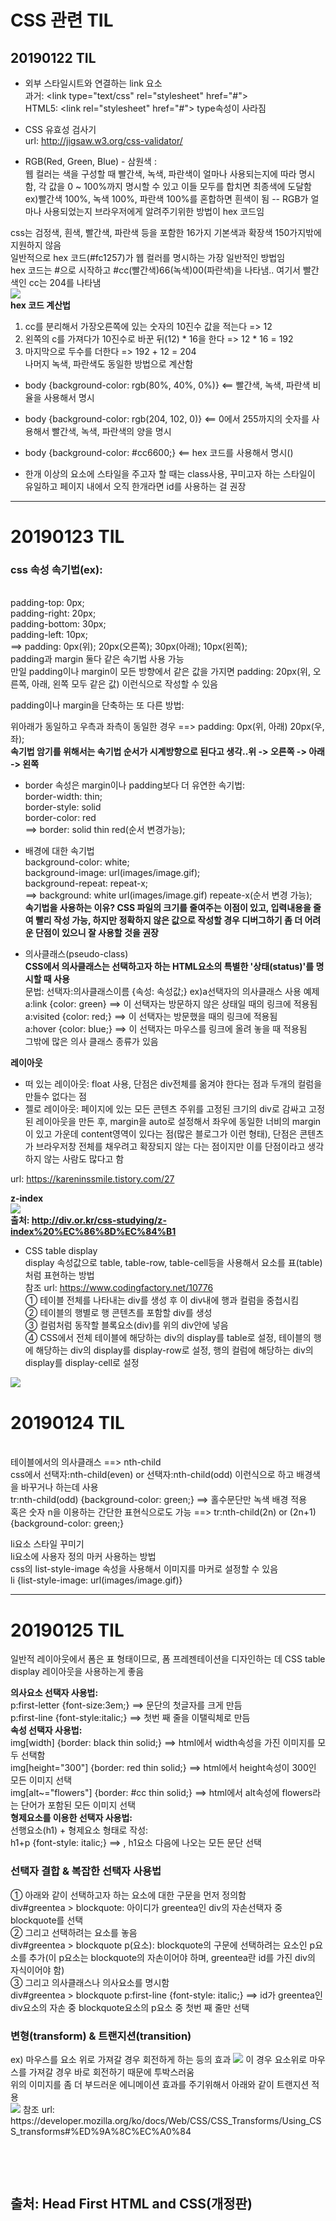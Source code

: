 # CSS 관련 TIL
## 20190122 TIL
* 외부 스타일시트와 연결하는 link 요소 <br>
  과거: \<link type="text/css" rel="stylesheet" href="#"> <br>
  HTML5: \<link rel="stylesheet" href="#"> type속성이 사라짐 <br>

* CSS 유효성 검사기 <br>
url: http://jigsaw.w3.org/css-validator/ <br>

* RGB(Red, Green, Blue) - 삼원색 : <br>
웹 컬러는 색을 구성할 때 빨간색, 녹색, 파란색이 얼마나 사용되는지에 따라 명시함, 각 값을 0 ~ 100%까지 명시할 수 있고 이들 모두를 합치면 최종색에 도달함 ex)빨간색 100%, 녹색 100%, 파란색 100%를 혼합하면 흰색이 됨 -- RGB가 얼마나 사용되었는지 브라우저에게 알려주기위한 방법이 hex 코드임<br>

css는 검정색, 흰색, 빨간색, 파란색 등을 포함한 16가지 기본색과 확장색 150가지밖에 지원하지 않음<br>
일반적으로 hex 코드(#fc1257)가 웹 컬러를 명시하는 가장 일반적인 방법임 <br>
hex 코드는 #으로 시작하고 #cc(빨간색)66(녹색)00(파란색)을 나타냄.. 여기서 빨간색인 cc는 204를 나타냄 <br>
<img src="https://user-images.githubusercontent.com/44331989/51522035-9ca67780-1e6b-11e9-910f-1666bca011e0.jpg"> <br>
<strong>hex 코드 계산법 </strong><br>
1. cc를 분리해서 가장오른쪽에 있는 숫자의 10진수 값을 적는다 => 12 <br>
2. 왼쪽의 c를 가져다가 10진수로 바꾼 뒤(12) * 16을 한다 => 12 * 16 = 192 <br>
3. 마지막으로 두수를 더한다 => 192 + 12 = 204 <br>
나머지 녹색, 파란색도 동일한 방법으로 계산함 <br>

* body {background-color: rgb(80%, 40%, 0%)}   <== 빨간색, 녹색, 파란색 비율을 사용해서 명시  <br>
* body {background-color: rgb(204, 102, 0)}    <== 0에서 255까지의 숫자를 사용해서 빨간색, 녹색, 파란색의 양을 명시 <br>
* body {background-color: #cc6600;}    <== hex 코드를 사용해서 명시()<br>

* 한개 이상의 요소에 스타일을 주고자 할 때는 class사용, 꾸미고자 하는 스타일이 유일하고 페이지 내에서 오직 한개라면 id를 사용하는 걸 권장 <br>
<hr>
<h1>20190123 TIL</h1>
<h3>css 속성 속기법(ex):</h3> <br>
    padding-top: 0px; <br>
    padding-right: 20px; <br>
    padding-bottom: 30px; <br>
    padding-left: 10px;   <br>
==> padding: 0px(위); 20px(오른쪽); 30px(아래); 10px(왼쪽); <br>
padding과 margin 둘다 같은 속기법 사용 가능 <br>
만일 padding이나 margin이 모든 방향에서 같은 값을 가지면 padding: 20px(위, 오른쪽, 아래, 왼쪽 모두 같은 값) 이런식으로 작성할 수 있음 <br>

padding이나 margin을 단축하는 또 다른 방법: <br>

위아래가 동일하고 우측과 좌측이 동일한 경우 ==> padding: 0px(위, 아래) 20px(우,좌); <br>
<strong>속기법 암기를 위해서는 속기법 순서가 시계방향으로 된다고 생각..위 -> 오른쪽 -> 아래 -> 왼쪽 </strong><br>

* border 속성은 margin이나 padding보다 더 유연한 속기법: <br>
border-width: thin; <br>
border-style: solid <br>
border-color: red <br>
==> border: solid thin red(순서 변경가능); <br>

* 배경에 대한 속기법 <br>
background-color: white; <br>
background-image: url(images/image.gif); <br>
background-repeat: repeat-x; <br>
==> background: white url(images/image.gif) repeate-x(순서 변경 가능); <br>
<strong>속기법을 사용하는 이유? CSS 파일의 크기를 줄여주는 이점이 있고, 입력내용을 줄여 빨리 작성 가능, 하지만 정확하지 않은 값으로 작성할 경우 디버그하기 좀 더 어려운 단점이 있으니 잘 사용할 것을 권장</strong>

* 의사클래스(pseudo-class) <br>
<strong>CSS에서 의사클래스는 선택하고자 하는 HTML요소의 특별한 '상태(status)'를 명시할 때 사용</strong> <br>
<string>문법: 선택자:의사클래스이름 {속성: 속성값;}</strong>
ex)a선택자의 의사클래스 사용 예제<br>
a:link {color: green} ==> 이 선택자는 방문하지 않은 상태일 때의 링크에 적용됨 <br>
a:visited {color: red;}  ==> 이 선택자는 방문했을 때의 링크에 적용됨 <br>
a:hover {color: blue;}  ==> 이 선택자는 마우스를 링크에 올려 놓을 때 적용됨 <br> 
그밖에 많은 의사 클래스 종류가 있음 <br>

<strong>레이아웃</strong> <br>
* 떠 있는 레이아웃: float 사용, 단점은 div전체를 옮겨야 한다는 점과 두개의 컬럼을 만들수 없다는 점<br> 
* 젤로 레이아웃: 페이지에 있는 모든 콘텐츠 주위를 고정된 크기의 div로 감싸고 고정된 레이아웃을 만든 후, margin을 auto로 설정해서 좌우에 동일한 너비의 margin이 있고 가운데 content영역이 있다는 점(많은 블로그가 이런 형태), 단점은 콘텐츠가 브라우저창 전체를 채우려고 확장되지 않는 다는 점이지만 이를 단점이라고 생각하지 않는 사람도 많다고 함 <br>

url: https://kareninssmile.tistory.com/27 <br>


<strong>z-index</strong> <br>
<img src="https://user-images.githubusercontent.com/44331989/51593414-76e5a500-1f35-11e9-9126-97c96ab595d1.JPG"> <br>
<strong>출처: http://div.or.kr/css-studying/z-index%20%EC%86%8D%EC%84%B1</strong><br>

* CSS table display <br>
display 속성값으로 table, table-row, table-cell등을 사용해서 요소를 표(table)처럼 표현하는 방법 <br>
참조 url: https://www.codingfactory.net/10776 <br>
① 테이블 전체를 나타내는 div를 생성 후 이 div내에 행과 컬럼을 중첩시킴 <br>
② 테이블의 행별로 행 콘텐츠를 포함할 div를 생성 <br>
③ 컬럼처럼 동작할 블록요소(div)를 위의 div안에 넣음 <br>
④ CSS에서 전체 테이블에 해당하는 div의 display를 table로 설정, 테이블의 행에 해당하는 div의 display를 display-row로 설정, 행의 컬럼에 해당하는 div의 display를 display-cell로 설정 <br>
<img src="https://user-images.githubusercontent.com/44331989/51730688-d4a3f980-20bb-11e9-9dbd-1e47ae8083f5.png">
<h1>20190124 TIL</h1> <br>
테이블에서의 의사클래스 ==> nth-child <br>
css에서 선택자:nth-child(even) or 선택자:nth-child(odd) 이런식으로 하고 배경색을 바꾸거나 하는데 사용 <br>
tr:nth-child(odd) {background-color: green;} ==> 홀수문단만 녹색 배경 적용 <br> 
혹은 숫자 n을 이용하는 간단한 표현식으로도 가능 ==> tr:nth-child(2n) or (2n+1) {background-color: green;} <br>

li요소 스타일 꾸미기 <br>
li요소에 사용자 정의 마커 사용하는 방법 <br>
css의 list-style-image 속성을 사용해서 이미지를 마커로 설정할 수 있음 <br>
li {list-style-image: url(images/image.gif)} <br>
<hr>

<h1>20190125 TIL</h1>
일반적 레이아웃에서 폼은 표 형태이므로, 폼 프레젠테이션을 디자인하는 데 CSS table display 레이아웃을 사용하는게 좋음 <br>
<p></p>
<strong>의사요소 선택자 사용법:</strong> <br>
p:first-letter {font-size:3em;}  ==> 문단의 첫글자를 크게 만듬 <br>
p:first-line {font-style:italic;}  ==> 첫번 째 줄을 이탤릭체로 만듬 <br>
<strong>속성 선택자 사용법:</strong> <br>
img[width] {border: black thin solid;} ==> html에서 width속성을 가진 이미지를 모두 선택함 <br>
img[height="300"] {border: red thin solid;}  ==> html에서 height속성이 300인 모든 이미지 선택 <br>
img[alt~="flowers"] {border: #cc thin solid;}  ==> html에서 alt속성에 flowers라는 단어가 포함된 모든 이미지 선택 <br>
<strong>형제요소를 이용한 선택자 사용법: </strong> <br>
선행요소(h1) + 형제요소 형태로 작성: <br>
h1+p {font-style: italic;} ==> , h1요소 다음에 나오는 모든 문단 선택 <br>
<h3>선택자 결합 & 복잡한 선택자 사용법</h3> 
① 아래와 같이 선택하고자 하는 요소에 대한 구문을 먼저 정의함 <br>
div#greentea > blockquote: 아이디가 greentea인 div의 자손선택자 중 blockquote를 선택 <br>
② 그리고 선택하려는 요소를 놓음 <br>
div#greentea > blockquote p(요소): blockquote의 구문에 선택하려는 요소인 p요소를 추가(이 p요소는 blockquote의 자손이어야 하며, greentea란 id를 가진 div의 자식이어야 함) <br>
③ 그리고 의사클래스나 의사요소를 명시함 <br>
div#greentea > blockquote p:first-line {font-style: italic;} ==> id가 greentea인 div요소의 자손 중 blockquote요소의 p요소 중 첫번 째 줄만 선택 <br>

<h3>변형(transform) & 트랜지션(transition)</h3> 
ex) 마우스를 요소 위로 가져갈 경우 회전하게 하는 등의 효과
<img src="https://user-images.githubusercontent.com/44331989/51727180-2cd3ff00-20ae-11e9-9f0d-7262a3260639.png">
이 경우 요소위로 마우스를 가져갈 경우 바로 회전하기 때문에 투박스러움<br>
위의 이미지를 좀 더 부드러운 에니메이션 효과를 주기위해서 아래와 같이 트랜지션 적용 <br>
<img src="https://user-images.githubusercontent.com/44331989/51727311-c1d6f800-20ae-11e9-8397-611358a6dc1d.png">
참조 url: https://developer.mozilla.org/ko/docs/Web/CSS/CSS_Transforms/Using_CSS_transforms#%ED%9A%8C%EC%A0%84 <br>



	

 






  
  
<p><br> 
<p><br>
  
    
<h2>출처: Head First HTML and CSS(개정판)</h2> 

